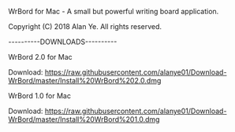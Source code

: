 WrBord for Mac - A small but powerful writing board application. 

Copyright (C) 2018 Alan Ye. All rights reserved. 

----------DOWNLOADS----------

WrBord 2.0 for Mac

Download: https://raw.githubusercontent.com/alanye01/Download-WrBord/master/Install%20WrBord%202.0.dmg

WrBord 1.0 for Mac

Download: https://raw.githubusercontent.com/alanye01/Download-WrBord/master/Install%20WrBord%201.0.dmg

